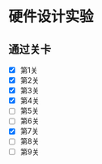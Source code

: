 # 硬件设计实验

## 通过关卡

- [x] 第1关 
- [x] 第2关 
- [x] 第3关 
- [x] 第4关 
- [ ] 第5关 
- [ ] 第6关 
- [x] 第7关 
- [ ] 第8关 
- [ ] 第9关 